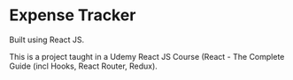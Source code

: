 # Expense Tracker

Built using React JS.

This is a project taught in a Udemy React JS Course (React - The Complete Guide (incl Hooks, React Router, Redux).
